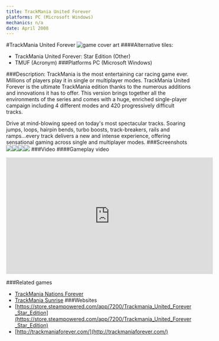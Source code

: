 ```yaml
---
title: TrackMania United Forever
platforms: PC (Microsoft Windows)
mechanics: n/a
date: April 2008
---
```

#TrackMania United Forever
![game cover art](//images.igdb.com/igdb/image/upload/t_cover_big/x0fofrs1x00nexgbwr7y.jpg "Logo Title Text 1")
####Alternative tiles:
* TrackMania United Forever: Star Edition (Other)
* TMUF (Acronym)
###Platforms
PC (Microsoft Windows)

###Description:
TrackMania is the most entertaining car racing game ever. Millions of players play it in single or multiplayer modes. TrackMania United Forever is the ultimate TrackMania edition thanks to the numerous additions and innovations it has to offer. This version brings together all the environments of the series and comes with a huge, enriched single-player campaign including 4 different modes and 420 progressively difficult tracks. 
 
Drive at mind-blowing speed on today's most spectacular tracks. Soaring jumps, loops, hairpin bends, turbo boosts, track-breakers, rails and ramps...every track delivers a new and intense experience, offering sensational gaming across single and multiplayer modes.
###Screenshots
<a target="_blank" href="//images.igdb.com/igdb/image/upload/t_cover_big/lz69wv7nvzjmupok2myx.jpg"><img src="//images.igdb.com/igdb/image/upload/t_thumb/lz69wv7nvzjmupok2myx.jpg"/></a><a target="_blank" href="//images.igdb.com/igdb/image/upload/t_cover_big/qup9qhrtcstj0xqpjjlv.jpg"><img src="//images.igdb.com/igdb/image/upload/t_thumb/qup9qhrtcstj0xqpjjlv.jpg"/></a><a target="_blank" href="//images.igdb.com/igdb/image/upload/t_cover_big/isg5ew0j1lxlou9dxoee.jpg"><img src="//images.igdb.com/igdb/image/upload/t_thumb/isg5ew0j1lxlou9dxoee.jpg"/></a><a target="_blank" href="//images.igdb.com/igdb/image/upload/t_cover_big/cj8y2odqj3zpj3if5dgj.jpg"><img src="//images.igdb.com/igdb/image/upload/t_thumb/cj8y2odqj3zpj3if5dgj.jpg"/></a>
###Video
####Gameplay video

<iframe width="560" height="315" src="https://www.youtube.com/embed/29rPT2w7F5k" frameborder="0" allowfullscreen></iframe>

###Related games
* [TrackMania Nations Forever](/games/trackmania-nations-forever-15773/)
* [TrackMania Sunrise](/games/trackmania-sunrise-22294/)
###Websites
* [https://store.steampowered.com/app/7200/Trackmania_United_Forever_Star_Edition](https://store.steampowered.com/app/7200/Trackmania_United_Forever_Star_Edition)
* [http://trackmaniaforever.com/](http://trackmaniaforever.com/)
